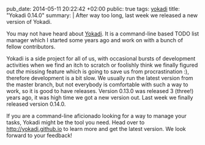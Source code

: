 pub_date: 2014-05-11 20:22:42 +02:00
public: true
tags: [yokadi]
title: "Yokadi 0.14.0"
summary: |
    After way too long, last week we released a new version of Yokadi.

You may not have heard about [Yokadi][]. It is a command-line based TODO list manager which I started some years ago and work on with a bunch of fellow contributors.

Yokadi is a side project for all of us, with occasional bursts of development activities when we find an itch to scratch or foolishly think we finally figured out *the* missing feature which is going to save us from procrastination :), therefore development is a bit slow. We usually run the latest version from the master branch, but not everybody is comfortable with such a way to work, so it is good to have releases. Version 0.13.0 was released 3 (three!) years ago, it was high time we got a new version out. Last week we finally released version 0.14.0.

If you are a command-line aficionado looking for a way to manage your tasks, Yokadi might be the tool you need. Head over to <http://yokadi.github.io> to learn more and get the latest version. We look forward to your feedback!

[Yokadi]: http://yokadi.github.io